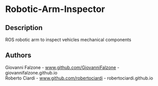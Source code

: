 # Robotic-Arm-Inspector
## Description
ROS robotic arm to inspect vehicles mechanical components

## Authors
Giovanni Falzone - www.github.com/GiovanniFalzone - giovannifalzone.github.io \
Roberto Ciardi - www.github.com/robertociardi - robertociardi.github.io

